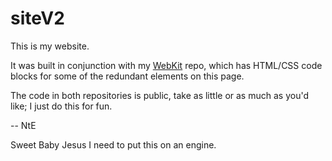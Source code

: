 # siteV2
This is my website.

It was built in conjunction with my [WebKit](https://github.com/nfe213/Webkit) repo, which has HTML/CSS code blocks for some of the redundant elements on this page.

The code in both repositories is public, take as little or as much as you'd like; I just do this for fun. 

--
NtE


Sweet Baby Jesus I need to put this on an engine.
